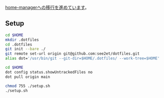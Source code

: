[home-managerへの移行を進めています](https://github.com/See2et/nix-home-manager)。

## Setup
```bash
cd $HOME
mkdir .dotfiles
cd .dotfiles
git init --bare ./
git remote set-url origin git@github.com:see2et/dotfiles.git
alias dot='/usr/bin/git --git-dir=$HOME/.dotfiles/ --work-tree=$HOME'

cd $HOME
dot config status.showUntrackedFiles no
dot pull origin main

chmod 755 ./setup.sh
./setup.sh
```
